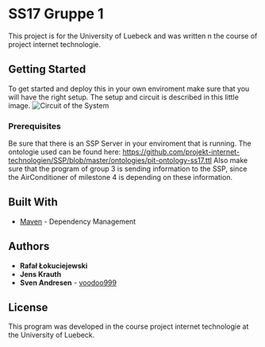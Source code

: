 # SS17 Gruppe 1

This project is for the University of Luebeck and was written n the course of project internet technologie.

## Getting Started

To get started and deploy this in your own enviroment make sure that you will have the right setup. The setup and circuit is described in this little image.
![Circuit of the System](curcuit.jpg)

### Prerequisites

Be sure that there is an SSP Server in your enviroment that is running. The ontologie used can be found here: https://github.com/projekt-internet-technologien/SSP/blob/master/ontologies/pit-ontology-ss17.ttl
Also make sure that the program of group 3 is sending information to the SSP, since the AirConditioner of milestone 4 is depending on these information.

## Built With

* [Maven](https://maven.apache.org/) - Dependency Management

## Authors

* **Rafał Łokuciejewski** 
* **Jens Krauth**
* **Sven Andresen** - [voodoo999](https://github.com/voodoo999)

## License

This program was developed in the course project internet technologie at the University of Luebeck. 
